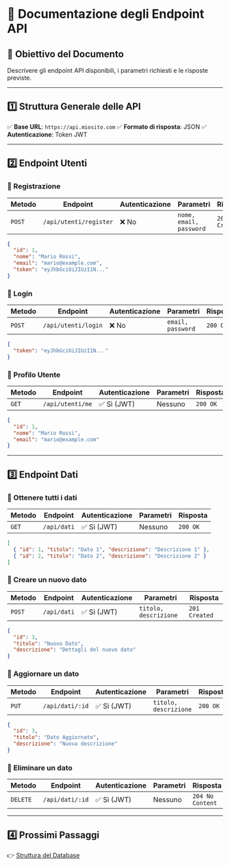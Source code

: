 # 📌 Documentazione degli Endpoint API

## 🎯 Obiettivo del Documento

Descrivere gli endpoint API disponibili, i parametri richiesti e le risposte previste.

---

## 1️⃣ Struttura Generale delle API

✅ **Base URL**: `https://api.miosito.com` 
✅ **Formato di risposta**: JSON 
✅ **Autenticazione**: Token JWT

---

## 2️⃣ Endpoint Utenti

### 🔹 Registrazione

|Metodo|Endpoint|Autenticazione|Parametri|Risposta|
|---|---|---|---|---|
|`POST`|`/api/utenti/register`|❌ No|`nome, email, password`|`201 Created`|

```json
{
  "id": 1,
  "nome": "Mario Rossi",
  "email": "mario@example.com",
  "token": "eyJhbGciOiJIUzI1N..."
}
```

### 🔹 Login

|Metodo|Endpoint|Autenticazione|Parametri|Risposta|
|---|---|---|---|---|
|`POST`|`/api/utenti/login`|❌ No|`email, password`|`200 OK`|

```json
{
  "token": "eyJhbGciOiJIUzI1N..."
}
```

### 🔹 Profilo Utente

|Metodo|Endpoint|Autenticazione|Parametri|Risposta|
|---|---|---|---|---|
|`GET`|`/api/utenti/me`|✅ Sì (JWT)|Nessuno|`200 OK`|

```json
{
  "id": 1,
  "nome": "Mario Rossi",
  "email": "mario@example.com"
}
```

---

## 3️⃣ Endpoint Dati

### 🔹 Ottenere tutti i dati

|Metodo|Endpoint|Autenticazione|Parametri|Risposta|
|---|---|---|---|---|
|`GET`|`/api/dati`|✅ Sì (JWT)|Nessuno|`200 OK`|

```json
[
  { "id": 1, "titolo": "Dato 1", "descrizione": "Descrizione 1" },
  { "id": 2, "titolo": "Dato 2", "descrizione": "Descrizione 2" }
]
```

### 🔹 Creare un nuovo dato

|Metodo|Endpoint|Autenticazione|Parametri|Risposta|
|---|---|---|---|---|
|`POST`|`/api/dati`|✅ Sì (JWT)|`titolo, descrizione`|`201 Created`|

```json
{
  "id": 3,
  "titolo": "Nuovo Dato",
  "descrizione": "Dettagli del nuovo dato"
}
```

### 🔹 Aggiornare un dato

|Metodo|Endpoint|Autenticazione|Parametri|Risposta|
|---|---|---|---|---|
|`PUT`|`/api/dati/:id`|✅ Sì (JWT)|`titolo, descrizione`|`200 OK`|

```json
{
  "id": 3,
  "titolo": "Dato Aggiornato",
  "descrizione": "Nuova descrizione"
}
```

### 🔹 Eliminare un dato

|Metodo|Endpoint|Autenticazione|Parametri|Risposta|
|---|---|---|---|---|
|`DELETE`|`/api/dati/:id`|✅ Sì (JWT)|Nessuno|`204 No Content`|

---

## 4️⃣ Prossimi Passaggi

👉 [Struttura del Database](https://chatgpt.com/c/07_Documentazione/02_Struttura_DB)